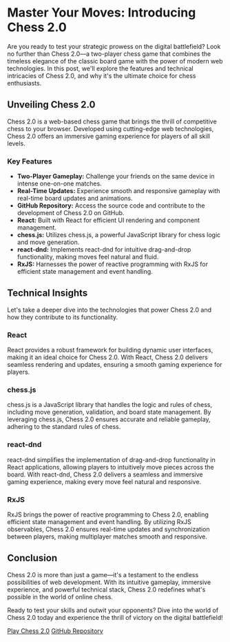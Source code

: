 # Master Your Moves: Introducing Chess 2.0

Are you ready to test your strategic prowess on the digital battlefield? Look no further than Chess 2.0—a two-player chess game that combines the timeless elegance of the classic board game with the power of modern web technologies. In this post, we'll explore the features and technical intricacies of Chess 2.0, and why it's the ultimate choice for chess enthusiasts.

## Unveiling Chess 2.0

Chess 2.0 is a web-based chess game that brings the thrill of competitive chess to your browser. Developed using cutting-edge web technologies, Chess 2.0 offers an immersive gaming experience for players of all skill levels.

### Key Features

- **Two-Player Gameplay:** Challenge your friends on the same device in intense one-on-one matches.
- **Real-Time Updates:** Experience smooth and responsive gameplay with real-time board updates and animations.
- **GitHub Repository:** Access the source code and contribute to the development of Chess 2.0 on GitHub.
- **React:** Built with React for efficient UI rendering and component management.
- **chess.js:** Utilizes chess.js, a powerful JavaScript library for chess logic and move generation.
- **react-dnd:** Implements react-dnd for intuitive drag-and-drop functionality, making moves feel natural and fluid.
- **RxJS:** Harnesses the power of reactive programming with RxJS for efficient state management and event handling.

## Technical Insights

Let's take a deeper dive into the technologies that power Chess 2.0 and how they contribute to its functionality.

### React

React provides a robust framework for building dynamic user interfaces, making it an ideal choice for Chess 2.0. With React, Chess 2.0 delivers seamless rendering and updates, ensuring a smooth gaming experience for players.

### chess.js

chess.js is a JavaScript library that handles the logic and rules of chess, including move generation, validation, and board state management. By leveraging chess.js, Chess 2.0 ensures accurate and reliable gameplay, adhering to the standard rules of chess.

### react-dnd

react-dnd simplifies the implementation of drag-and-drop functionality in React applications, allowing players to intuitively move pieces across the board. With react-dnd, Chess 2.0 delivers a seamless and immersive gaming experience, making every move feel natural and responsive.

### RxJS

RxJS brings the power of reactive programming to Chess 2.0, enabling efficient state management and event handling. By utilizing RxJS observables, Chess 2.0 ensures real-time updates and synchronization between players, making multiplayer matches smooth and responsive.

## Conclusion

Chess 2.0 is more than just a game—it's a testament to the endless possibilities of web development. With its intuitive gameplay, immersive experience, and powerful technical stack, Chess 2.0 redefines what's possible in the world of online chess.

Ready to test your skills and outwit your opponents? Dive into the world of Chess 2.0 today and experience the thrill of victory on the digital battlefield!

[Play Chess 2.0](https://chess-2-0.vercel.app)
[GitHub Repository](https://github.com/himanshubhardwaz/chess-2.0)
